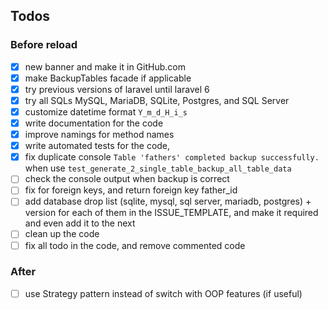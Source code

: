 ## Todos

### Before reload
- [x] new banner and make it in GitHub.com
- [x] make BackupTables facade if applicable
- [x] try previous versions of laravel until laravel 6
- [x] try all SQLs MySQL, MariaDB, SQLite, Postgres, and SQL Server
- [x] customize datetime format `Y_m_d_H_i_s`
- [x] write documentation for the code
- [x] improve namings for method names
- [x] write automated tests for the code, 
- [x] fix duplicate console `Table 'fathers' completed backup successfully.` when use `test_generate_2_single_table_backup_all_table_data`
- [ ] check the console output when backup is correct
- [ ] fix for foreign keys, and return foreign key father_id 
- [ ] add database drop list (sqlite, mysql, sql server, mariadb, postgres) + version for each of them in the ISSUE_TEMPLATE, and make it required and even add it to the next
- [ ] clean up the code
- [ ] fix all todo in the code, and remove commented code

### After
- [ ] use Strategy pattern instead of switch with OOP features (if useful)
